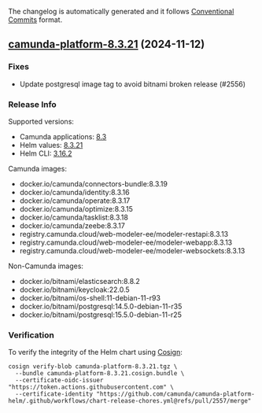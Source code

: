 The changelog is automatically generated and it follows [Conventional Commits](https://www.conventionalcommits.org/en/v1.0.0/) format.

## [camunda-platform-8.3.21](https://github.com/camunda/camunda-platform-helm/releases/tag/camunda-platform-8.3.21) (2024-11-12)

### Fixes

- Update postgresql image tag to avoid bitnami broken release (#2556)

<!-- generated by git-cliff -->
### Release Info

Supported versions:

- Camunda applications: [8.3](https://github.com/camunda/camunda-platform/releases?q=tag%3A8.3&expanded=true)
- Helm values: [8.3.21](https://artifacthub.io/packages/helm/camunda/camunda-platform/8.3.21#parameters)
- Helm CLI: [3.16.2](https://github.com/helm/helm/releases/tag/v3.16.2)

Camunda images:

- docker.io/camunda/connectors-bundle:8.3.19
- docker.io/camunda/identity:8.3.16
- docker.io/camunda/operate:8.3.17
- docker.io/camunda/optimize:8.3.15
- docker.io/camunda/tasklist:8.3.18
- docker.io/camunda/zeebe:8.3.17
- registry.camunda.cloud/web-modeler-ee/modeler-restapi:8.3.13
- registry.camunda.cloud/web-modeler-ee/modeler-webapp:8.3.13
- registry.camunda.cloud/web-modeler-ee/modeler-websockets:8.3.13

Non-Camunda images:

- docker.io/bitnami/elasticsearch:8.8.2
- docker.io/bitnami/keycloak:22.0.5
- docker.io/bitnami/os-shell:11-debian-11-r93
- docker.io/bitnami/postgresql:14.5.0-debian-11-r35
- docker.io/bitnami/postgresql:15.5.0-debian-11-r25

### Verification

To verify the integrity of the Helm chart using [Cosign](https://docs.sigstore.dev/signing/quickstart/):

```shell
cosign verify-blob camunda-platform-8.3.21.tgz \
  --bundle camunda-platform-8.3.21.cosign.bundle \
  --certificate-oidc-issuer "https://token.actions.githubusercontent.com" \
  --certificate-identity "https://github.com/camunda/camunda-platform-helm/.github/workflows/chart-release-chores.yml@refs/pull/2557/merge"
```
